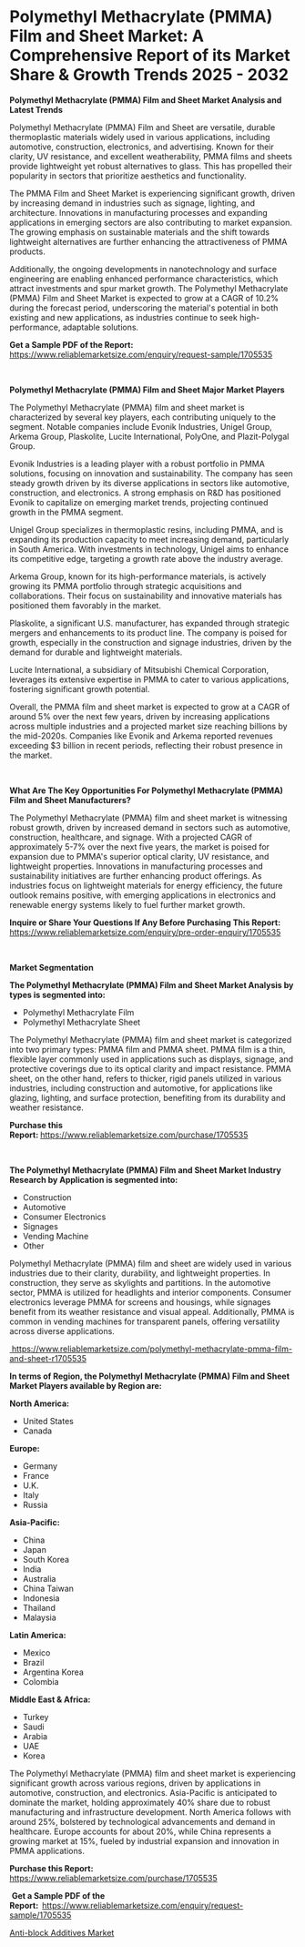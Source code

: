 <p><h1>Polymethyl Methacrylate (PMMA) Film and Sheet Market: A Comprehensive Report of its Market Share & Growth Trends 2025 - 2032</h1></p><p><strong>Polymethyl Methacrylate (PMMA) Film and Sheet Market Analysis and Latest Trends</strong></p>
<p><p>Polymethyl Methacrylate (PMMA) Film and Sheet are versatile, durable thermoplastic materials widely used in various applications, including automotive, construction, electronics, and advertising. Known for their clarity, UV resistance, and excellent weatherability, PMMA films and sheets provide lightweight yet robust alternatives to glass. This has propelled their popularity in sectors that prioritize aesthetics and functionality.</p><p>The PMMA Film and Sheet Market is experiencing significant growth, driven by increasing demand in industries such as signage, lighting, and architecture. Innovations in manufacturing processes and expanding applications in emerging sectors are also contributing to market expansion. The growing emphasis on sustainable materials and the shift towards lightweight alternatives are further enhancing the attractiveness of PMMA products.</p><p>Additionally, the ongoing developments in nanotechnology and surface engineering are enabling enhanced performance characteristics, which attract investments and spur market growth. The Polymethyl Methacrylate (PMMA) Film and Sheet Market is expected to grow at a CAGR of 10.2% during the forecast period, underscoring the material's potential in both existing and new applications, as industries continue to seek high-performance, adaptable solutions.</p></p>
<p><strong>Get a Sample PDF of the Report:&nbsp;</strong> <a href="https://www.reliablemarketsize.com/enquiry/request-sample/1705535?utm_campaign=3099&utm_medium=2&utm_source=Github&utm_content=ia&utm_term=27032025&utm_id=polymethyl-methacrylate-pmma-film-and-sheet">https://www.reliablemarketsize.com/enquiry/request-sample/1705535</a></p>
<p>&nbsp;</p>
<p><strong>Polymethyl Methacrylate (PMMA) Film and Sheet Major Market Players</strong></p>
<p><p>The Polymethyl Methacrylate (PMMA) film and sheet market is characterized by several key players, each contributing uniquely to the segment. Notable companies include Evonik Industries, Unigel Group, Arkema Group, Plaskolite, Lucite International, PolyOne, and Plazit-Polygal Group. </p><p>Evonik Industries is a leading player with a robust portfolio in PMMA solutions, focusing on innovation and sustainability. The company has seen steady growth driven by its diverse applications in sectors like automotive, construction, and electronics. A strong emphasis on R&D has positioned Evonik to capitalize on emerging market trends, projecting continued growth in the PMMA segment.</p><p>Unigel Group specializes in thermoplastic resins, including PMMA, and is expanding its production capacity to meet increasing demand, particularly in South America. With investments in technology, Unigel aims to enhance its competitive edge, targeting a growth rate above the industry average.</p><p>Arkema Group, known for its high-performance materials, is actively growing its PMMA portfolio through strategic acquisitions and collaborations. Their focus on sustainability and innovative materials has positioned them favorably in the market.</p><p>Plaskolite, a significant U.S. manufacturer, has expanded through strategic mergers and enhancements to its product line. The company is poised for growth, especially in the construction and signage industries, driven by the demand for durable and lightweight materials.</p><p>Lucite International, a subsidiary of Mitsubishi Chemical Corporation, leverages its extensive expertise in PMMA to cater to various applications, fostering significant growth potential. </p><p>Overall, the PMMA film and sheet market is expected to grow at a CAGR of around 5% over the next few years, driven by increasing applications across multiple industries and a projected market size reaching billions by the mid-2020s. Companies like Evonik and Arkema reported revenues exceeding $3 billion in recent periods, reflecting their robust presence in the market.</p></p>
<p>&nbsp;</p>
<p><strong>What Are The Key Opportunities For Polymethyl Methacrylate (PMMA) Film and Sheet Manufacturers?</strong></p>
<p><p>The Polymethyl Methacrylate (PMMA) film and sheet market is witnessing robust growth, driven by increased demand in sectors such as automotive, construction, healthcare, and signage. With a projected CAGR of approximately 5-7% over the next five years, the market is poised for expansion due to PMMA's superior optical clarity, UV resistance, and lightweight properties. Innovations in manufacturing processes and sustainability initiatives are further enhancing product offerings. As industries focus on lightweight materials for energy efficiency, the future outlook remains positive, with emerging applications in electronics and renewable energy systems likely to fuel further market growth.</p></p>
<p><strong>Inquire or Share Your Questions If Any Before Purchasing This Report:</strong> <a href="https://www.reliablemarketsize.com/enquiry/pre-order-enquiry/1705535?utm_campaign=3099&utm_medium=2&utm_source=Github&utm_content=ia&utm_term=27032025&utm_id=polymethyl-methacrylate-pmma-film-and-sheet">https://www.reliablemarketsize.com/enquiry/pre-order-enquiry/1705535</a></p>
<p>&nbsp;</p>
<p><strong>Market Segmentation</strong></p>
<p><strong>The Polymethyl Methacrylate (PMMA) Film and Sheet Market Analysis by types is segmented into:</strong></p>
<p><ul><li>Polymethyl Methacrylate Film</li><li>Polymethyl Methacrylate Sheet</li></ul></p>
<p><p>The Polymethyl Methacrylate (PMMA) film and sheet market is categorized into two primary types: PMMA film and PMMA sheet. PMMA film is a thin, flexible layer commonly used in applications such as displays, signage, and protective coverings due to its optical clarity and impact resistance. PMMA sheet, on the other hand, refers to thicker, rigid panels utilized in various industries, including construction and automotive, for applications like glazing, lighting, and surface protection, benefiting from its durability and weather resistance.</p></p>
<p><strong>Purchase this Report:&nbsp;</strong><a href="https://www.reliablemarketsize.com/purchase/1705535?utm_campaign=3099&utm_medium=2&utm_source=Github&utm_content=ia&utm_term=27032025&utm_id=polymethyl-methacrylate-pmma-film-and-sheet">https://www.reliablemarketsize.com/purchase/1705535</a></p>
<p>&nbsp;</p>
<p><strong>The Polymethyl Methacrylate (PMMA) Film and Sheet Market Industry Research by Application is segmented into:</strong></p>
<p><ul><li>Construction</li><li>Automotive</li><li>Consumer Electronics</li><li>Signages</li><li>Vending Machine</li><li>Other</li></ul></p>
<p><p>Polymethyl Methacrylate (PMMA) film and sheet are widely used in various industries due to their clarity, durability, and lightweight properties. In construction, they serve as skylights and partitions. In the automotive sector, PMMA is utilized for headlights and interior components. Consumer electronics leverage PMMA for screens and housings, while signages benefit from its weather resistance and visual appeal. Additionally, PMMA is common in vending machines for transparent panels, offering versatility across diverse applications.</p></p>
<p><a href="https://www.reliablemarketsize.com/polymethyl-methacrylate-pmma-film-and-sheet-r1705535?utm_campaign=3099&utm_medium=2&utm_source=Github&utm_content=ia&utm_term=27032025&utm_id=polymethyl-methacrylate-pmma-film-and-sheet">&nbsp;https://www.reliablemarketsize.com/polymethyl-methacrylate-pmma-film-and-sheet-r1705535</a></p>
<p><strong>In terms of Region, the Polymethyl Methacrylate (PMMA) Film and Sheet Market Players available by Region are:</strong></p>
<p>
    <p> <strong> North America: </strong>
        <ul>
            <li>United States</li>
            <li>Canada</li>
        </ul>
        </p> 
    <p> <strong> Europe: </strong>
        <ul>
            <li>Germany</li>
            <li>France</li>
            <li>U.K.</li>
            <li>Italy</li>
            <li>Russia</li>
        </ul>
        </p> 
    <p> <strong> Asia-Pacific: </strong>
        <ul>
            <li>China</li>
            <li>Japan</li>
            <li>South Korea</li>
            <li>India</li>
            <li>Australia</li>
            <li>China Taiwan</li>
            <li>Indonesia</li>
            <li>Thailand</li>
            <li>Malaysia</li>
        </ul>
        </p> 
    <p> <strong> Latin America: </strong>
        <ul>
            <li>Mexico</li>
            <li>Brazil</li>
            <li>Argentina Korea</li>
            <li>Colombia</li>
        </ul>
        </p> 
    <p> <strong> Middle East & Africa: </strong>
        <ul>
            <li>Turkey</li>
            <li>Saudi</li>
            <li>Arabia</li>
            <li>UAE</li>
            <li>Korea</li>
        </ul>
    </p>
    </p>
<p><p>The Polymethyl Methacrylate (PMMA) film and sheet market is experiencing significant growth across various regions, driven by applications in automotive, construction, and electronics. Asia-Pacific is anticipated to dominate the market, holding approximately 40% share due to robust manufacturing and infrastructure development. North America follows with around 25%, bolstered by technological advancements and demand in healthcare. Europe accounts for about 20%, while China represents a growing market at 15%, fueled by industrial expansion and innovation in PMMA applications.</p></p>
<p><strong>Purchase this Report: </strong><a href="https://www.reliablemarketsize.com/purchase/1705535?utm_campaign=3099&utm_medium=2&utm_source=Github&utm_content=ia&utm_term=27032025&utm_id=polymethyl-methacrylate-pmma-film-and-sheet">https://www.reliablemarketsize.com/purchase/1705535</a></p>
<p>&nbsp;<strong>Get a Sample PDF of the Report:&nbsp;&nbsp;</strong><a href="https://www.reliablemarketsize.com/enquiry/request-sample/1705535?utm_campaign=3099&utm_medium=2&utm_source=Github&utm_content=ia&utm_term=27032025&utm_id=polymethyl-methacrylate-pmma-film-and-sheet">https://www.reliablemarketsize.com/enquiry/request-sample/1705535</a></p>
<p><strong></strong></p>
<p><p><a href="https://github.com/budenhanelfc/Market-Research-Report-List-1/blob/main/anti-block-additives-market.md?utm_campaign=3099&utm_medium=2&utm_source=Github&utm_content=ia&utm_term=27032025&utm_id=polymethyl-methacrylate-pmma-film-and-sheet">Anti-block Additives Market</a></p></p>